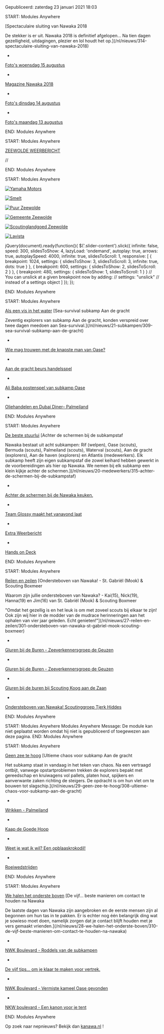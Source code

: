 




 Gepubliceerd: zaterdag 23 januari 2021 18:03
   




 START: Modules Anywhere 


[Spectaculaire sluiting van Nawaka 2018
 








 De stekker is er uit. Nawaka 2018 is definitief afgelopen... Na tien dagen gezelligheid, uitdagingen, plezier en lol houdt het op.](/nl/nieuws/314-spectaculaire-sluiting-van-nawaka-2018)






* 


[Foto's woensdag 15 augustus](/nl/nieuws/313-foto-s-woensdag-15-augustus)


* 


[Magazine Nawaka 2018](/nl/op-nawaka/magazine-nawaka)


* 


[Foto's dinsdag 14 augustus](/nl/nieuws/311-foto-s-dinsdag-14-augustus)


* 


[Foto's maandag 13 augustus](/nl/nieuws/296-foto-s-maandag-13-augustus)






 END: Modules Anywhere 




 START: Modules Anywhere 




[ZEEWOLDE WEERBERICHT](https://forecast7.com/nl/52d335d54/zeewolde/) 




 // <![CDATA[
!function(d,s,id){var js,fjs=d.getElementsByTagName(s)[0];if(!d.getElementById(id)){js=d.createElement(s);js.id=id;js.src='https://weatherwidget.io/js/widget.min.js';fjs.parentNode.insertBefore(js,fjs);}}(document,'script','weatherwidget-io-js');
// ]]>
 

 END: Modules Anywhere 



 START: Modules Anywhere 



[![Yamaha Motors](http://nawaka.scouting.nl/images/advertenties/5848290acef1014c0b5e49f2.png)](/nl/component/banners/click/3 "Yamaha Motors")




[![Smelt](http://nawaka.scouting.nl/images/advertenties/smelt.jpg)](/nl/component/banners/click/7 "Smelt")




[![Puur Zeewolde](http://nawaka.scouting.nl/images/advertenties/puur_zeewolde.png)](/nl/component/banners/click/4 "Puur Zeewolde")




[![Gemeente Zeewolde](http://nawaka.scouting.nl/images/advertenties/gemeente-zeewolde1.png)](/nl/component/banners/click/5 "Gemeente Zeewolde")




[![Scoutinglandgoed Zeewolde](http://nawaka.scouting.nl/images/advertenties/scoutinglandgoedzeewolde.png)](/nl/component/banners/click/6 "Scoutinglandgoed Zeewolde")




[![Lavista](http://nawaka.scouting.nl/images/advertenties/lavista.png)](/nl/component/banners/click/8 "Lavista")





 jQuery(document).ready(function(){
 $('.slider-content').slick({
 infinite: false,
 speed: 300,
 slidesToShow: 4,
 lazyLoad: 'ondemand',
 autoplay: true,
 arrows: true,
 autoplaySpeed: 4000,
 infinite: true,
 slidesToScroll: 1,
 responsive: [
 {
 breakpoint: 1024,
 settings: {
 slidesToShow: 3,
 slidesToScroll: 3,
 infinite: true,
 dots: true
 }
 },
 {
 breakpoint: 600,
 settings: {
 slidesToShow: 2,
 slidesToScroll: 2
 }
 },
 {
 breakpoint: 480,
 settings: {
 slidesToShow: 1,
 slidesToScroll: 1
 }
 }
 // You can unslick at a given breakpoint now by adding:
 // settings: "unslick"
 // instead of a settings object
 ]
 });
 });
 

 END: Modules Anywhere 





 START: Modules Anywhere 


[Als een vis in het water](https://nawaka.scouting.nl/nl/als-een-vis-in-het-water)
[Sea-survival subkamp Aan de gracht
 




 Zeventig explorers van subkamp Aan de gracht, konden verspreid over twee dagen meedoen aan Sea-survival.](/nl/nieuws/21-subkampen/309-sea-survival-subkamp-aan-de-gracht)






* 


[Wie mag trouwen met de knapste man van Oase?](/nl/nieuws/21-subkampen/307-wie-mag-trouwen-met-de-knapste-man-van-oase)


* 


[Aan de gracht beurs handelsspel](/nl/nieuws/21-subkampen/302-aan-de-gracht-beurs-handelsspel)


* 


[Ali Baba postenspel van subkamp Oase](/nl/nieuws/21-subkampen/303-ali-baba-postenspel-van-subkamp-oase)


* 


[Oliehandelen en Dubai Diner– Palmeiland](/nl/nieuws/21-subkampen/293-oliehandelen-en-dubai-diner-palmeiland)






 END: Modules Anywhere 




 START: Modules Anywhere 


[De beste stuurlui](https://nawaka.scouting.nl/nl/de-beste-stuurlui)
[Achter de schermen bij de subkampstaf
 




 Nawaka bestaat uit acht subkampen: Rif (welpen), Oase (scouts), Bermuda (scouts), Palmeiland (scouts), Waterval (scouts), Aan de gracht (explorers), Aan de haven (explorers) en Atlantis (medewerkers). Elk subkamp heeft zijn eigen subkampstaf die zowel keihard hebben gewerkt in de voorbereidingen als hier op Nawaka. We nemen bij elk subkamp een klein kijkje achter de schermen.](/nl/nieuws/20-medewerkers/315-achter-de-schermen-bij-de-subkampstaf)






* 


[Achter de schermen bij de Nawaka keuken.](/nl/nieuws/20-medewerkers/288-achter-de-schermen-bij-de-nawaka-keuken)


* 


[Team Glossy maakt het vanavond laat](/nl/nieuws/20-medewerkers/278-team-glossy-maakt-het-vanavond-laat)


* 


[Extra Weerbericht](/nl/nieuws/20-medewerkers/258-extra-weerbericht)


* 


[Hands on Deck](/nl/nieuws/20-medewerkers/240-hands-on-deck)






 END: Modules Anywhere 




 START: Modules Anywhere 


[Reilen en zeilen](https://nawaka.scouting.nl/nl/reilen-en-zeilen)
[Ondersteboven van Nawaka! - St. Gabriël (Mook) & Scouting Boxmeer
 




 Waarom zijn jullie ondersteboven van Nawaka? - Kai(15), Nick(19), Hanna(19) en Jim(16) van St. Gabriël (Mook) & Scouting Boxmeer
 



 "Omdat het gezellig is en het leuk is om met zoveel scouts bij elkaar te zijn! Ook zijn wij hier in de modder van de mudrace herinneringen aan het ophalen van vier jaar geleden. Echt genieten!"](/nl/nieuws/27-reilen-en-zeilen/301-ondersteboven-van-nawaka-st-gabriel-mook-scouting-boxmeer)






* 


[Gluren bij de Buren - Zeeverkennersgroep de Geuzen](/nl/nieuws/27-reilen-en-zeilen/298-gluren-bij-de-buren-zeeverkennersgroep-de-geuzen)


* 


[Gluren bij de Buren - Zeeverkennersgroep de Geuzen](/nl/nieuws/27-reilen-en-zeilen/290-gluren-bij-de-buren-zvg-de-geuzen)


* 


[Gluren bij de buren bij Scouting Koog aan de Zaan](/nl/nieuws/27-reilen-en-zeilen/287-gluren-bij-de-buren-bij-scouting-koog-aan-de-zaan)


* 


[Ondersteboven van Nawaka! Scoutinggroep Tjerk Hiddes](/nl/nieuws/27-reilen-en-zeilen/275-ondersteboven-van-nawaka-scoutinggroep-tjerk-hiddes)






 END: Modules Anywhere 




 START: Modules Anywhere 
 Modules Anywhere Message: De module kan niet geplaatst worden omdat hij niet is gepubliceerd of toegewezen aan deze pagina. 
 END: Modules Anywhere 




 START: Modules Anywhere 


[Geen zee te hoog](https://nawaka.scouting.nl/nl/geen-zee-te-hoog)
[Ultieme chaos voor subkamp Aan de gracht
 




 Het subkamp staat in vandaag in het teken van chaos. Na een vertraagd ontbijt, vanwege opstartproblemen trekken de explorers bepakt met gereedschap en kruiwagens vol pallets, platen hout, spijkers en aanverwante zaken richting de steigers. De opdracht is om hun vlet om te bouwen tot slagschip.](/nl/nieuws/29-geen-zee-te-hoog/308-ultieme-chaos-voor-subkamp-aan-de-gracht)






* 


[Wrikken - Palmeiland](/nl/nieuws/29-geen-zee-te-hoog/306-wrikken-palmeiland)


* 


[Kaap de Goede Hoop](/nl/nieuws/29-geen-zee-te-hoog/300-kaap-de-goede-hoop)


* 


[Weet je wat ik wil? Een opblaaskrokodil!](/nl/nieuws/29-geen-zee-te-hoog/299-weet-je-wat-ik-wil-een-opblaaskrokodil)


* 


[Roeiwedstrijden](/nl/nieuws/29-geen-zee-te-hoog/284-roeiwedstrijden)






 END: Modules Anywhere 






 START: Modules Anywhere 


[We halen het onderste boven](https://nawaka.scouting.nl/nl/onderste-boven)
[De vijf… beste manieren om contact te houden na Nawaka
 




 De laatste dagen van Nawaka zijn aangebroken en de eerste mensen zijn al begonnen om hun tas in te pakken. Er is echter nog één belangrijk ding wat je sowieso moet doen, namelijk zorgen dat je contact blijft houden met je vers gemaakt vrienden.](/nl/nieuws/28-we-halen-het-onderste-boven/310-de-vijf-beste-manieren-om-contact-te-houden-na-nawaka)






* 


[NWK Boulevard - Roddels van de subkampen](/nl/nieuws/28-we-halen-het-onderste-boven/294-nwk-boulevard-roddels-van-de-subkampen)


* 


[De vijf tips... om je klaar te maken voor vertrek.](/nl/nieuws/28-we-halen-het-onderste-boven/292-de-vijf-tips-om-je-klaar-te-maken-voor-vertrek)


* 


[NWK Boulevard - Vermiste kameel Oase gevonden](/nl/nieuws/28-we-halen-het-onderste-boven/276-nwk-boulevard-vermiste-kameel-oase-gevonden)


* 


[NKW boulevard - Een kanon voor je tent](/nl/nieuws/28-we-halen-het-onderste-boven/269-nkw-boulevard-een-kanon-voor-je-tent)






 END: Modules Anywhere 





 Op zoek naar nepnieuws? Bekijk dan
 [kanawa.nl](http://kanawa.nl) 
 !
 





